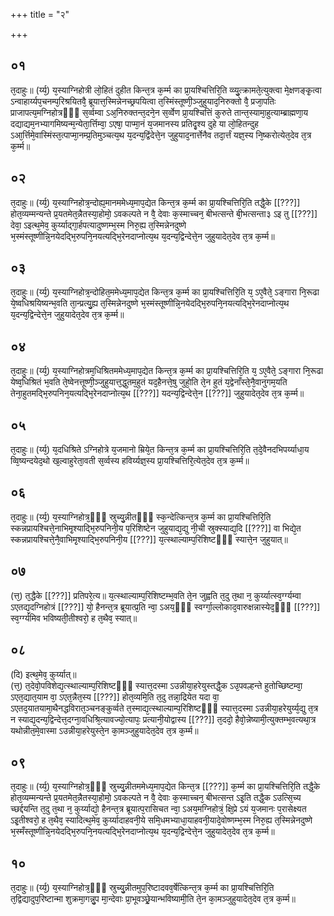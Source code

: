 +++
title = "२"

+++
## ०१
त᳘दाहुः॥ 
(र्य्य᳘) य᳘स्याग्निहोत्री लो᳘हितं दुहीत किन्त᳘त्र क᳘र्म्म का प्रा᳘यश्चित्तिरि᳘ति व्व्यु᳘त्क्रामते᳘त्युक्त्वा मे᳘क्षणङ्कृ᳘त्वा ऽन्वाहार्य्यप᳘चनम्प᳘रिश्रयितवै᳘ ब्रूयात्त᳘स्मिन्नेनच्छ्रपयित्वा त᳘स्मिंस्तूष्णी᳘ञ्जुहुयाद᳘निरुक्तो वै᳘ प्रजा᳘पतिः प्राजापत्य᳘मग्निहोत्रᳫँ᳭ स᳘र्व्वम्वा ऽअ᳘निरुक्तन्त᳘दने᳘न स᳘र्व्वेण प्रा᳘यश्चित्तिं कुरुते तान्त᳘स्यामा᳘हुत्याम्ब्राह्मणा᳘य दद्याद्यम᳘नभ्यागमिष्यन्म᳘न्येता᳘र्त्तिम्वा᳘ ऽएषा᳘ पाप्मा᳘नं य᳘जमानस्य प्रतिदृ᳘श्य दुहे या लो᳘हितन्दुह ऽआ᳘र्त्तिमे᳘वास्मिंस्त᳘त्पाप्मा᳘नम्प्र᳘तिमुञ्चत्य᳘थ य᳘दन्य᳘द्विंदेत्ते᳘न जुहुयाद᳘नार्त्तेनैव तदा᳘र्त्तं यज्ञ᳘स्य नि᳘ष्करोत्येत᳘देव त᳘त्र क᳘र्म्म॥  
## ०२
त᳘दाहुः॥ 
(र्य्य᳘) य᳘स्याग्निहोत्र᳘न्दोह्य᳘मानममेध्य᳘माप᳘द्येत किन्त᳘त्र क᳘र्म्म का प्रा᳘यश्चित्तिरि᳘ति तद्धै᳘के [[???]] होत᳘व्यम्मन्यन्ते प्र᳘यतमेत᳘न्नैतस्या᳘होमो᳘ ऽवकल्पते न वै᳘ देवाः क᳘स्माच्चन᳘ बीभत्सन्ते बी᳘भत्सन्ता३ ऽइ तु [[???]] देवा᳘ ऽइत्थ᳘मेव᳘ कुर्य्याद्गा᳘र्हपत्यादुष्णम्भ᳘स्म निरु᳘ह्य त᳘स्मिन्नेनदुष्णे भ᳘स्मंस्तूष्णीन्नि᳘नयेदद्भि᳘रुपनि᳘नयत्यद्भि᳘रेनदाप्नोत्य᳘थ य᳘दन्य᳘द्विन्देत्ते᳘न जुहुयादेत᳘देव त᳘त्र क᳘र्म्म॥  
## ०३
त᳘दाहुः॥ 
(र्य्य᳘) य᳘स्याग्निहोत्र᳘न्दोहित᳘ममेध्य᳘माप᳘द्येत किन्त᳘त्र क᳘र्म्म का प्रा᳘यश्चित्तिरि᳘ति य᳘ ऽए᳘वैते᳘ ऽङ्गारा नि᳘रूढा ये᳘ष्वधिश्रयिष्यन्भ᳘वति ता᳘न्प्रत्यु᳘ह्य त᳘स्मिन्नेनदुष्णे भ᳘स्मंस्तूष्णीन्नि᳘नयेदद्भि᳘रुपनि᳘नयत्यद्भि᳘रेनदाप्नोत्य᳘थ य᳘दन्य᳘द्विन्देत्ते᳘न जुहुयादेत᳘देव त᳘त्र क᳘र्म्म॥ 
## ०४
त᳘दाहुः॥ 
(र्य्य᳘) य᳘स्याग्निहोत्रम᳘धिश्रितममेध्य᳘माप᳘द्येत किन्त᳘त्र क᳘र्म्म का प्रा᳘यश्चित्तिरि᳘ति य᳘ ऽए᳘वैते᳘ ऽङ्गारा नि᳘रूढा येष्व᳘धिश्रितं भ᳘वति ते᳘ष्वेनत्तूष्णी᳘ञ्जुहुयात्त᳘द्धुतम᳘हुतं यद᳘हैनत्ते᳘षु जुहो᳘ति ते᳘न हुतं य᳘द्वेनाँस्ते᳘नै᳘वानुगम᳘यति तेना᳘हुतमद्भि᳘रुपनिन᳘यत्यद्भि᳘रेनदाप्नोत्य᳘थ [[???]] यदन्य᳘द्विन्देत्ते᳘न [[???]] जुहुयादेत᳘देव त᳘त्र क᳘र्म्म॥ 
## ०५
त᳘दाहुः॥ 
(र्य्य᳘) य᳘दधिश्रिते ऽग्निहोत्रे य᳘जमानो म्रिये᳘त किन्त᳘त्र क᳘र्म्म का प्रा᳘यश्चित्तिरि᳘ति त᳘दे᳘वैनदभिपर्य्याधा᳘य व्वि᳘ष्यन्दयेद᳘थो ख᳘ल्वाहुरेता᳘वती स᳘र्व्वस्य हविर्य्यज्ञ᳘स्य प्रा᳘यश्चित्तिरि᳘त्येत᳘देव त᳘त्र क᳘र्म्म॥  
## ०६
त᳘दाहुः॥ 
(र्य्य᳘) य᳘स्याग्निहोत्र᳘ᳫँ᳘ स्रुच्यु᳘न्नीतᳫँ᳭ स्क᳘न्देत्किन्त᳘त्र क᳘र्म्म का प्रा᳘यश्चित्तिरि᳘ति स्कन्नप्रायश्चित्ते᳘नाभिमृ᳘श्याद्भि᳘रुपनिनी᳘य प᳘रिशिष्टेन जुहुयाद्य᳘द्यु नी᳘ची स्रुक्स्याद्य᳘दि [[???]] वा भिद्ये᳘त स्कन्नप्रायश्चित्ते᳘नै᳘वाभिमृ᳘श्याद्भि᳘रुपनिनी᳘य [[???]] य᳘त्स्थाल्याम्प᳘रिशिष्टᳫँ᳭ स्यात्ते᳘न जुहुयात्॥  
## ०७
(त्त᳘) त᳘द्धैके [[???]] प्रतिपरे᳘त्य॥ 
य᳘त्स्थाल्याम्प᳘रिशिष्टम्भ᳘वति ते᳘न जुह्वति त᳘दु त᳘था न᳘ कुर्य्यात्स्व᳘र्ग्ग्यम्वा ऽएतद्य᳘दग्निहोत्रं [[???]] यो᳘ हैनन्त᳘त्र ब्रूयात्प्र᳘ति न्वा᳘ ऽअय᳘ᳫँ᳘ स्वर्ग्गा᳘ल्लोकाद᳘वारुक्षन्नास्येद᳘ᳫँ᳘ [[???]] स्व᳘र्ग्ग्यमिव भविष्यती᳘तीश्वरो᳘ ह त᳘थैव᳘ स्यात्॥  
## ०८
(दि) इत्थ᳘मेव᳘ कुर्य्यात्॥  
(त्त᳘) त᳘देवो᳘पविशेद्य᳘त्स्थाल्याम्प᳘रिशिष्टᳫँ᳭ स्यात्त᳘दस्मा ऽउन्नीया᳘हरेयुस्तद्धै᳘क ऽउ᳘पवल्हन्ते हुतोच्छिष्टम्वा᳘ ऽएत᳘द्यात᳘याम वा᳘ ऽएत᳘न्नैत᳘स्य [[???]] होत᳘व्यमि᳘ति त᳘दु तन्ना᳘द्रियेत यदा वा᳘ ऽएतद᳘यातयामा᳘थैनद्धविरात᳘ञ्चनङ्कुर्व्वते त᳘स्माद्य᳘त्स्थाल्याम्प᳘रिशिष्टᳫँ᳭ स्यात्त᳘दस्मा ऽउन्नीया᳘हरेयुर्य्य᳘द्यु त᳘त्र न स्याद्य᳘दन्य᳘द्विन्देत्त᳘दग्ना᳘वधिश्रि᳘त्यावज्यो᳘त्यापः᳘ प्रत्यानी᳘योद्वास्य [[???]] त᳘ददो᳘ हैवो᳘न्नेष्यामी᳘त्युक्तम्भ᳘वत्यथा᳘त्र यथोन्नीत᳘मे᳘वास्मा ऽउन्नीया᳘हरेयुस्ते᳘न का᳘मञ्जुहुयादेत᳘देव त᳘त्र क᳘र्म्म॥  
## ०९
त᳘दाहुः॥ 
(र्य्य᳘) य᳘स्याग्निहोत्र᳘ᳫँ᳘ स्रुच्यु᳘न्नीतममेध्य᳘माप᳘द्येत किन्त᳘त्र [[???]] क᳘र्म्म का प्रा᳘यश्चित्तिरि᳘ति तद्धै᳘के होत᳘व्यम्मन्यन्ते प्र᳘यतमेत᳘न्नैतस्या᳘होमो᳘ ऽवकल्पते न वै᳘ देवाः क᳘स्माच्चन᳘ बीभत्सन्त ऽइ᳘ति तद्धै᳘क ऽउत्सि᳘च्य च्छर्द्दयन्ति त᳘दु त᳘था न᳘ कुर्य्याद्यो᳘ हैनन्त᳘त्र ब्रूयात्प᳘रासिचत न्वा᳘ ऽअय᳘मग्निहोत्रं᳘ क्षि᳘प्रे ऽयं य᳘जमानः प᳘रासेक्ष्यत ऽइ᳘तीश्वरो᳘ ह त᳘थैव᳘ स्यादित्थ᳘मेव᳘ कुर्य्यादाहवनी᳘ये समि᳘धमभ्याधा᳘याहवनी᳘यादे᳘वोष्णम्भ᳘स्म निरु᳘ह्य त᳘स्मिन्नेनदुष्णे भ᳘स्मँस्तूष्णीन्नि᳘नयेदद्भि᳘रुपनि᳘नयत्यद्भि᳘रेनदाप्नोत्य᳘थ य᳘दन्य᳘द्विन्देत्ते᳘न जुहुयादेत᳘देव त᳘त्र क᳘र्म्म॥  
## १०
त᳘दाहुः॥ 
(र्य्य᳘) य᳘स्याग्निहोत्र᳘ᳫँ᳘ स्रुच्यु᳘न्नीतमुप᳘रिष्टादवव᳘र्षेत्किन्त᳘त्र क᳘र्म्म का प्रा᳘यश्चित्तिरि᳘ति त᳘द्विद्यादुप᳘रिष्टान्मा शुक्रमा᳘गन्नु᳘प मा᳘न्देवाः प्रा᳘भूवञ्छ्रे᳘यान्भविष्यामी᳘ति ते᳘न का᳘मञ्जुहुयादेत᳘देव त᳘त्र क᳘र्म्म॥ 

